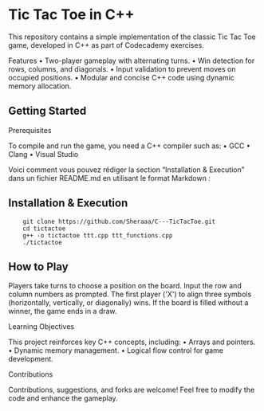 # Tic Tac Toe in C++

This repository contains a simple implementation of the classic Tic Tac Toe game, developed in C++ as part of Codecademy exercises.

Features
	•	Two-player gameplay with alternating turns.
	•	Win detection for rows, columns, and diagonals.
	•	Input validation to prevent moves on occupied positions.
	•	Modular and concise C++ code using dynamic memory allocation.

## Getting Started

Prerequisites

To compile and run the game, you need a C++ compiler such as:
	•	GCC
	•	Clang
	•	Visual Studio

Voici comment vous pouvez rédiger la section “Installation & Execution” dans un fichier README.md en utilisant le format Markdown :

## Installation & Execution

```
   	git clone https://github.com/Sheraaa/C---TicTacToe.git
	cd tictactoe
	g++ -o tictactoe ttt.cpp ttt_functions.cpp
	./tictactoe
```
## How to Play

Players take turns to choose a position on the board. Input the row and column numbers as prompted. The first player ('X') to align three symbols (horizontally, vertically, or diagonally) wins. If the board is filled without a winner, the game ends in a draw.

Learning Objectives

This project reinforces key C++ concepts, including:
	•	Arrays and pointers.
	•	Dynamic memory management.
	•	Logical flow control for game development.

Contributions

Contributions, suggestions, and forks are welcome! Feel free to modify the code and enhance the gameplay.
